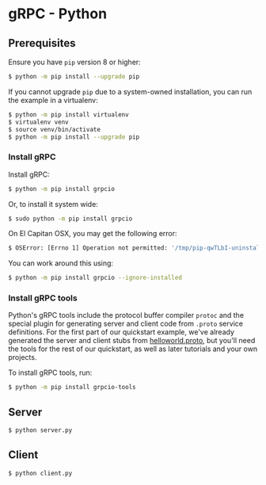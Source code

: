 # gRPC - Python

## Prerequisites

Ensure you have `pip` version 8 or higher:

```bash
$ python -m pip install --upgrade pip
```

If you cannot upgrade `pip` due to a system-owned installation, you can
run the example in a virtualenv:

```bash
$ python -m pip install virtualenv
$ virtualenv venv
$ source venv/bin/activate
$ python -m pip install --upgrade pip
```

### Install gRPC

Install gRPC:

```bash
$ python -m pip install grpcio
```

Or, to install it system wide:

```bash
$ sudo python -m pip install grpcio
```

On El Capitan OSX, you may get the following error:

```bash
$ OSError: [Errno 1] Operation not permitted: '/tmp/pip-qwTLbI-uninstall/System/Library/Frameworks/Python.framework/Versions/2.7/Extras/lib/python/six-1.4.1-py2.7.egg-info'
```

You can work around this using:

```bash
$ python -m pip install grpcio --ignore-installed
```

### Install gRPC tools

Python's gRPC tools include the protocol buffer compiler `protoc` and the
special plugin for generating server and client code from `.proto` service
definitions. For the first part of our quickstart example, we've already
generated the server and client stubs from
[helloworld.proto](https://github.com/grpc/grpc/tree/{{site.data.config.grpc_release_branch}}/examples/protos/helloworld.proto),
but you'll need the tools for the rest of our quickstart, as well as later
tutorials and your own projects.

To install gRPC tools, run:

```bash
$ python -m pip install grpcio-tools
```

## Server
```bash
$ python server.py
```

## Client
```bash
$ python client.py
```
